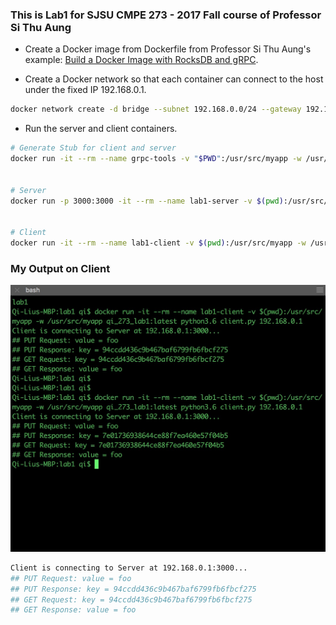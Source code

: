 ### This is Lab1 for SJSU CMPE 273 - 2017 Fall course of Professor Si Thu Aung

* Create a Docker image from Dockerfile from Professor Si Thu Aung's example: [Build a Docker Image with RocksDB and gRPC](https://github.com/sithu/cmpe273-fall17/tree/master/docker).

* Create a Docker network so that each container can connect to the host under the fixed IP 192.168.0.1.

```sh
docker network create -d bridge --subnet 192.168.0.0/24 --gateway 192.168.0.1 dockernet
```

* Run the server and client containers.

```sh
# Generate Stub for client and server
docker run -it --rm --name grpc-tools -v "$PWD":/usr/src/myapp -w /usr/src/myapp qi_273_lab1:latest python3.6 -m grpc.tools.protoc -I. --python_out=. --grpc_python_out=. datastore.proto


# Server
docker run -p 3000:3000 -it --rm --name lab1-server -v $(pwd):/usr/src/myapp -w /usr/src/myapp qi_273_lab1:latest python3.6 server.py


# Client
docker run -it --rm --name lab1-client -v $(pwd):/usr/src/myapp -w /usr/src/myapp qi_273_lab1:latest python3.6 client.py 192.168.0.1
```

### My Output on Client

![Lab1_ClientOutput_Qi](https://github.com/lq3297401/CMPE273-SJSU2017Fall/blob/master/Lab1/Lab1_ClientOutput_Qi%20Liu.jpg?raw=true)

```sh
Client is connecting to Server at 192.168.0.1:3000...
## PUT Request: value = foo
## PUT Response: key = 94ccdd436c9b467baf6799fb6fbcf275
## GET Request: key = 94ccdd436c9b467baf6799fb6fbcf275
## GET Response: value = foo
```
